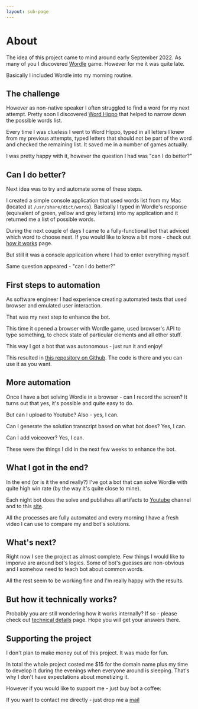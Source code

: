 ```yaml
---
layout: sub-page
---
```


# About

The idea of this project came to mind around early September 2022. As many of you I discovered [Wordle](https://www.nytimes.com/games/wordle/index.html) game. However for me it was quite late.

Basically I included Wordle into my morning routine.

## The challenge

However as non-native speaker I often struggled to find a word for my next attempt. Pretty soon I discovered [Word Hippo](https://www.wordhippo.com/what-is/word-finder-unscrambler.html) that helped to narrow down the possible words list.

Every time I was clueless I went to Word Hippo, typed in all letters I knew from my previous attempts, typed letters that should not be part of the word and checked the remaining list. It saved me in a number of games actually.

I was pretty happy with it, however the question I had was "can I do better?"

## Can I do better?

Next idea was to try and automate some of these steps.

I created a simple console application that used words list from my Mac (located at `/usr/share/dict/words`). Basically I typed in Wordle's response (equivalent of green, yellow and grey letters) into my application and it returned me a list of possible words.

During the next couple of days I came to a fully-functional bot that adviced which word to choose next. If you would like to know a bit more - check out [how it works](how_it_works.html) page.

But still it was a console application where I had to enter everything myself.

Same question appeared - "can I do better?"

## First steps to automation

As software engineer I had experience creating automated tests that used browser and emulated user interaction.

That was my next step to enhance the bot.

This time it opened a browser with Wordle game, used browser's API to type something, to check state of particular elements and all other stuff.

This way I got a bot that was autonomous - just run it and enjoy!

This resulted in [this repository on Github](https://github.com/sergeytrasko/wordle-solver). The code is there and you can use it as you want.

## More automation

Once I have a bot solving Wordle in a browser - can I record the screen? It turns out that yes, it's possible and quite easy to do.

But can I upload to Youtube? Also - yes, I can.

Can I generate the solution transcript based on what bot does? Yes, I can.

Can I add voiceover? Yes, I can.

These were the things I did in the next few weeks to enhance the bot.

## What I got in the end?

In the end (or is it the end really?) I've got a bot that can solve Wordle with quite high win rate (by the way it's quite close to mine).

Each night bot does the solve and publishes all artifacts to [Youtube](https://www.youtube.com/channel/UCHExvm1R3a7NFk5K89jUg7Q) channel and to this [site](https://www.botplayswordle.com).

All the processes are fully automated and every morning I have a fresh video I can use to compare my and bot's solutions.

## What's next?

Right now I see the project as almost complete. Few things I would like to imporve are around bot's logics. Some of bot's guesses are non-obvious and I somehow need to teach bot about common words.

All the rest seem to be working fine and I'm really happy with the results.

## But how it technically works?

Probably you are still wondering how it works internally? If so - please check out [technical details](tech_details.html) page. Hope you will get your answers there. 

## Supporting the project

I don't plan to make money out of this project. It was made for fun. 

In total the whole project costed me $15 for the domain name plus my time to develop it during the evenings when everyone around is sleeping. That's why I don't have expectations about monetizing it.

However if you would like to support me - just buy bot a coffee:

<script type="text/javascript" src="https://cdnjs.buymeacoffee.com/1.0.0/button.prod.min.js" data-name="bmc-button" data-slug="sergeytrasko" data-color="#FFDD00" data-emoji=""  data-font="Cookie" data-text="Buy bot a coffee" data-outline-color="#000000" data-font-color="#000000" data-coffee-color="#ffffff" ></script>

If you want to contact me directly - just drop me a <a href="mailto:sergey.trasko@gmail.com?subject=Inquiry about 'Bot Plays Wordle'">mail</a>


